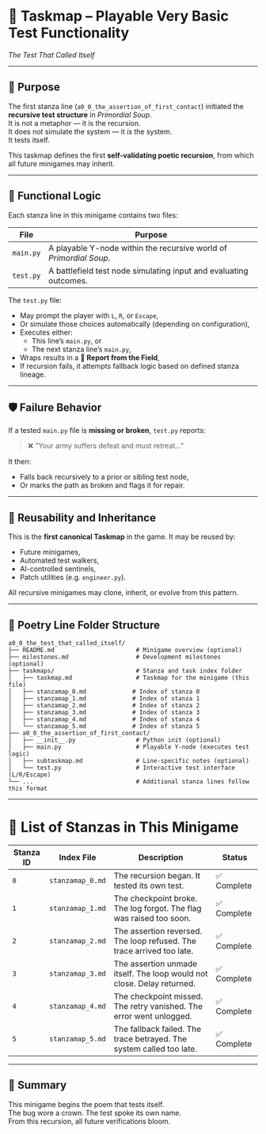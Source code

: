 <!-- Save to: a0_0_the_test_that_called_itself/taskmap.md -->

# 🧩 Taskmap – Playable Very Basic Test Functionality  
*The Test That Called Itself*

---

## 📜 Purpose

The first stanza line (`a0_0_the_assertion_of_first_contact`) initiated the **recursive test structure** in *Primordial Soup*.  
It is not a metaphor — it is the recursion.  
It does not simulate the system — it *is* the system.  
It tests itself.

This taskmap defines the first **self-validating poetic recursion**, from which all future minigames may inherit.

---

## 🧠 Functional Logic

Each stanza line in this minigame contains two files:

| File      | Purpose                                                          |
|-----------|------------------------------------------------------------------|
| `main.py` | A playable Y-node within the recursive world of *Primordial Soup*. |
| `test.py` | A battlefield test node simulating input and evaluating outcomes. |

The `test.py` file:
- May prompt the player with `L`, `R`, or `Escape`,
- Or simulate those choices automatically (depending on configuration),
- Executes either:
  - This line’s `main.py`, or  
  - The next stanza line’s `main.py`,
- Wraps results in a **📜 Report from the Field**,
- If recursion fails, it attempts fallback logic based on defined stanza lineage.

---

## 🛡️ Failure Behavior

If a tested `main.py` file is **missing or broken**, `test.py` reports:

> ❌ "Your army suffers defeat and must retreat..."

It then:
- Falls back recursively to a prior or sibling test node,
- Or marks the path as broken and flags it for repair.

---

## 🔁 Reusability and Inheritance

This is the **first canonical Taskmap** in the game. It may be reused by:
- Future minigames,
- Automated test walkers,
- AI-controlled sentinels,
- Patch utilities (e.g. `engineer.py`).

All recursive minigames may clone, inherit, or evolve from this pattern.

---

## 📂 Poetry Line Folder Structure

```plaintext
a0_0_the_test_that_called_itself/  
├── README.md                       # Minigame overview (optional)  
├── milestones.md                   # Development milestones (optional)  
├── taskmaps/                       # Stanza and task index folder  
│   ├── taskmap.md                  # Taskmap for the minigame (this file)  
│   ├── stanzamap_0.md             # Index of stanza 0  
│   ├── stanzamap_1.md             # Index of stanza 1  
│   ├── stanzamap_2.md             # Index of stanza 2  
│   ├── stanzamap_3.md             # Index of stanza 3  
│   ├── stanzamap_4.md             # Index of stanza 4  
│   └── stanzamap_5.md             # Index of stanza 5  
├── a0_0_the_assertion_of_first_contact/  
│   ├── __init__.py                 # Python init (optional)  
│   ├── main.py                     # Playable Y-node (executes test logic)  
│   ├── subtaskmap.md               # Line-specific notes (optional)  
│   └── test.py                     # Interactive test interface (L/R/Escape)  
└── ...                             # Additional stanza lines follow this format  

```

---

# 📖 List of Stanzas in This Minigame

| Stanza ID | Index File         | Description                                                            | Status         |
|-----------|--------------------|------------------------------------------------------------------------|----------------|
| `0`       | `stanzamap_0.md`  | The recursion began. It tested its own test.                           | ✅ Complete     |
| `1`       | `stanzamap_1.md`  | The checkpoint broke. The log forgot. The flag was raised too soon.    | ✅ Complete     |
| `2`       | `stanzamap_2.md`  | The assertion reversed. The loop refused. The trace arrived too late.  | ✅ Complete     |
| `3`       | `stanzamap_3.md`  | The assertion unmade itself. The loop would not close. Delay returned. | ✅ Complete     |
| `4`       | `stanzamap_4.md`  | The checkpoint missed. The retry vanished. The error went unlogged.    | ✅ Complete     |
| `5`       | `stanzamap_5.md`  | The fallback failed. The trace betrayed. The system called too late.   | ✅ Complete     |

---

## 🧬 Summary

This minigame begins the poem that tests itself.  
The bug wore a crown. The test spoke its own name.  
From this recursion, all future verifications bloom.  
